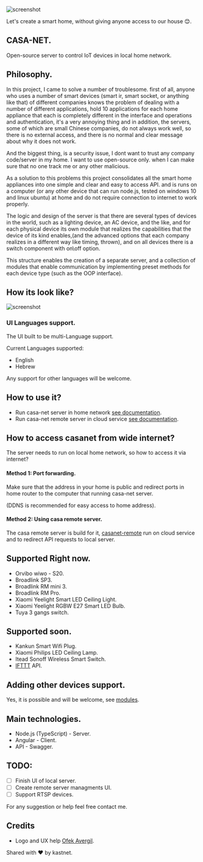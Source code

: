 ![screenshot](https://user-images.githubusercontent.com/28386247/53685975-4b22bf80-3d2a-11e9-99c7-09b2093c8060.png)

Let's create a smart home, without giving anyone access to our house 😊.

## CASA-NET.
Open-source server to control IoT devices in local home network.

## Philosophy.
In this project, I came to solve a number of troublesome. first of all, anyone who uses a number of smart devices (smart ir, smart socket, or anything like that) of different companies knows the problem of dealing with a number of different applications,
hold 10 applications for each home appliance that each is completely different in the interface and operations and authentication,
it's a very annoying thing and in addition, the servers, some of which are small Chinese companies, do not always work well, so there is no external access, and there is no normal and clear message about why it does not work.

And the biggest thing, is a security issue, I dont want to trust any company code/server in my home. I want to use open-source only. when I can make sure that no one track me or any other malicious. 

As a solution to this problems this project consolidates all the smart home appliances into one simple and clear and easy to access API.
and is runs on a computer (or any other device that can run node.js, tested on windows 10 and linux ubuntu) at home and do not require connection to internet to work properly.

The logic and design of the server is that there are several types of devices in the world, such as a lighting device, an AC device, and the like, and for each physical device its own module that realizes the capabilities that the device of its kind enables,(and the advanced options that each company realizes in a different way like timing, thrown), and on all devices there is a switch component with on\off option.

This structure enables the creation of a separate server, and a collection of modules that enable communication by implementing preset methods for each device type (such as the OOP interface).

## How its look like?
![screenshot](https://user-images.githubusercontent.com/28386247/53686146-2f201d80-3d2c-11e9-8d99-fb72a9255327.JPG)


### UI Languages support.
The UI built to be multi-Language support.

Current Languages supported:
* English
* Hebrew

Any support for other languages will be welcome.

## How to use it?
* Run casa-net server in home network [see documentation](./backend).
* Run casa-net remote server in cloud service [see documentation](./remote).

## How to access casanet from wide internet?
The server needs to run on local home network, so how to access it via internet?

#### Method 1: Port forwarding. 
Make sure that the address in your home is public and redirect ports in home router to the computer that running casa-net server.

(DDNS is recommended for easy access to home address).

#### Method 2: Using casa remote server.
The casa remote server is build for it, [casanet-remote](./remote) run on cloud service and to redirect API requests to local server.

## Supported Right now.
* Orvibo wiwo - S20.
* Broadlink SP3.
* Broadlink RM mini 3.
* Broadlink RM Pro.
* Xiaomi Yeelight Smart LED Ceiling Light.
* Xiaomi Yeelight RGBW E27 Smart LED Bulb.
* Tuya 3 gangs switch.

## Supported soon.
* Kankun Smart Wifi Plug.
* Xiaomi Philips LED Ceiling Lamp.
* Itead Sonoff Wireless Smart Switch.
* [IFTTT](https://ifttt.com/discover) API.

## Adding other devices support.
Yes, it is possible and will be welcome, see [modules](./backend/src/modules#-for-development-only-).

## Main technologies.
* Node.js (TypeScript) - Server.
* Angular - Client.
* API - Swagger.

## TODO:
- [ ] Finish UI of local server.
- [ ] Create remote server managments UI.
- [ ] Support RTSP devices. 

For any suggestion or help feel free contact me.

## Credits
* Logo and UX help [Ofek Avergil](https://il.linkedin.com/in/ofek-avergil-348260144).

Shared with  ❤️  by kastnet.
